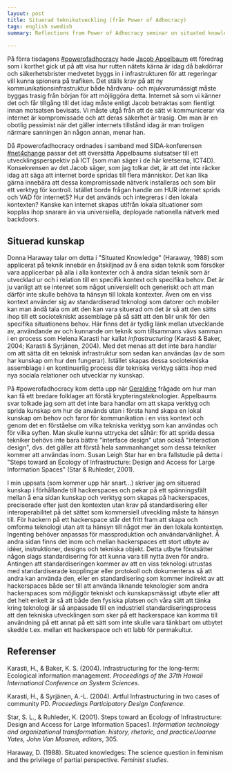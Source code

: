 ```yaml
---
layout: post
title: Situerad teknikutveckling (från Power of Adhocracy)
tags: english swedish 
summary: Reflections from Power of Adhocracy seminar on situated knowledge and technology interventions.
  
---
```


På förra tisdagens [\#powerofadhocracy](http://powerofadhocracy.org/index.html) hade [Jacob Appelbaum](https://secure.wikimedia.org/wikipedia/en/wiki/Jacob_Appelbaum) ett föredrag som i korthet gick ut på att visa hur rutten nätets kärna är idag då bakdörrar och säkerhetsbrister medvetet byggs in i infrastrukturen för att regeringar vill kunna spionera på trafiken. Det ställs krav på att ny kommunikationsinfrastruktur både hårdvaru- och mjukvarumässigt måste byggas trasig från början för att möjliggöra detta. Internet så som vi känner det och får tillgång till det idag måste enligt Jacob betraktas som fientligt innan motsatsen bevisats. Vi måste utgå från att de sätt vi kommunicerar via internet är kompromissade och att deras säkerhet är trasig. Om man är en obotlig pessimist när det gäller internets tillstånd idag är man troligen närmare sanningen än någon annan, menar han.

Då \#powerofadhocracy ordnades i samband med SIDA-konferensen [\#net4change](https://twitter.com/#!/search/net4change) passar det att översätta Appelbaums slutsatser till ett utvecklingsperspektiv på ICT (som man säger i de här kretserna, ICT4D). Konsekvensen av det Jacob säger, som jag tolkar det, är att det inte räcker idag att säga att internet borde spridas till flera människor. Det kan lika gärna innebära att dessa kompromissade nätverk installeras och som blir ett verktyg för kontroll. Istället borde frågan handle om HUR internet sprids och VAD för internetS? Hur det används och integreras i den lokala kontexten? Kanske kan internet skapas utifrån lokala situationer som kopplas ihop snarare än via universiella, deployade nationella nätverk med backdoors.

## Situerad kunskap

Donna Haraway talar om detta i "Situated Knowledge" (Haraway, 1988) som applicerat på teknik innebär en åtskiljnad av å ena sidan teknik som försöker vara applicerbar på alla i alla kontexter och å andra sidan teknik som är utvecklad ur och i relation till en specifik kontext och specifika behov. Det är ju vanligt att se intenret som något universiellt och generiskt och att man därför inte skulle behöva ta hänsyn till lokala kontexter. Även om en viss kontext använder sig av standardiserad teknologi som datorer och mobiler kan man ändå tala om att den kan vara situerad om det är så att den sätts ihop till ett sociotekniskt assemblage på så sätt att den blir unik för den specifika situationens behov. Här finns det är tydlig länk mellan utvecklande av, användande av och kunnande om teknik som tillsammans vävs samman i en process som Helena Karasti har kallat *infrastructuring* (Karasti & Baker, 2004; Karasti & Syrjänen, 2004). Med det menas att det inte bara handlar om att sätta dit en teknisk infrastruktur som sedan kan användas (av de som har kunskap om hur den fungerar). Istället skapas dessa sociotekniska assemblage i en kontinuerlig process där tekniska verktyg sätts ihop med nya sociala relationer och utvecklar ny kunskap.

På \#powerofadhocracy kom detta upp när [Geraldine](http://www.simple-mechanisms.com/) frågade om hur man kan få ett bredare folklager att förstå krypteringsteknologier. Appelbaums svar tolkade jag som att det inte bara handlar om att skapa verktyg och sprida kunskap om hur de används utan i första hand skapa en lokal kunskap om behov och faror för kommunikation i en viss kontext och genom det en förståelse om vilka tekniska verktyg som kan användas och för vilka syften. Man skulle kunna uttrycka det såhär: för att sprida dessa tekniker behövs inte bara bättre "interface design" utan också "interaction design", dvs. det gäller att förstå hela sammanhanget som dessa tekniker kommer att användas inom. Susan Leigh Star har en bra fallstudie på detta i "Steps toward an Ecology of Infrastructure: Design and Access for Large Information Spaces" (Star & Ruhleder, 2001).

I min uppsats (som kommer upp här snart...) skriver jag om situerad kunskap i förhållande till hackerspaces och pekar på ett spänningsfält mellan å ena sidan kunskap och verktyg som skapas på hackerspaces, preciserade efter just den kontexten utan krav på standardisering eller interoperabilitet på det sättet som kommersiell utveckling måste ta hänsyn till. För hackern på ett hackerspace står det fritt fram att skapa och omforma teknologi utan att ta hänsyn till något mer än den lokala kontexten. Ingenting behöver anpassas för massproduktion och användarvänlighet. Å andra sidan finns det inom och mellan hackerspaces ett stort utbyte av idéer, instruktioner, designs och tekniska objekt. Detta utbyte förutsätter någon slags standardisering för att kunna vara till nytta även för andra. Antingen att standardiseringen kommer av att en viss teknologi utrustas med standardiserade kopplingar eller protokoll och dokumenteras så att andra kan använda den, eller en standardisering som kommer indirekt av att hackerspaces både ser till att använda liknande teknologier som andra hackerspaces som möjliggör tekniskt och kunskapsmässigt utbyte eller att det helt enkelt är så att både den fysiska platsen och våra sätt att tänka kring teknologi är så anpassade till en industriell standardiseringsprocess att den tekniska utvecklingen som sker på ett hackerspace kan komma till användning på ett annat på ett sätt som inte skulle vara tänkbart om utbytet skedde t.ex. mellan ett hackerspace och ett labb för permakultur.

## Referenser

Karasti, H., & Baker, K. S. (2004). Infrastructuring for the long-term: Ecological information management. *Proceedings of the 37th Hawaii International Conference on System Sciences*.

Karasti, H., & Syrjänen, A.-L. (2004). Artful Infrastructuring in two cases of community PD. *Proceedings Participatory Design Conference*.

Star, S. L., & Ruhleder, K. (2001). Steps toward an Ecology of Infrastructure: Design and Access for Large Information Spaces1. *Information technology and organizational transformation: history, rhetoric, and practice/Joanne Yates, John Van Maanen, editors*, 305.

Haraway, D. (1988). Situated knowledges: The science question in feminism and the privilege of partial perspective. *Feminist studies*.
